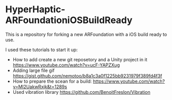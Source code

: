 # HyperHaptic-ARFoundationiOSBuildReady
This is a repository for forking a new ARFoundation with a iOS build ready to use.

I used these tutorials to start it up:
- How to add create a new git reposetory and a Unity project in it https://www.youtube.com/watch?v=ucF-YAPZXug
- Adding large file gif https://gist.github.com/nemotoo/b8a1c3a0f1225bb9231979f389fd4f3f
- How to prepare the scean for a build: https://www.youtube.com/watch?v=Ml2UakwRxjk&t=1289s
- Used vibration library https://github.com/BenoitFreslon/Vibration